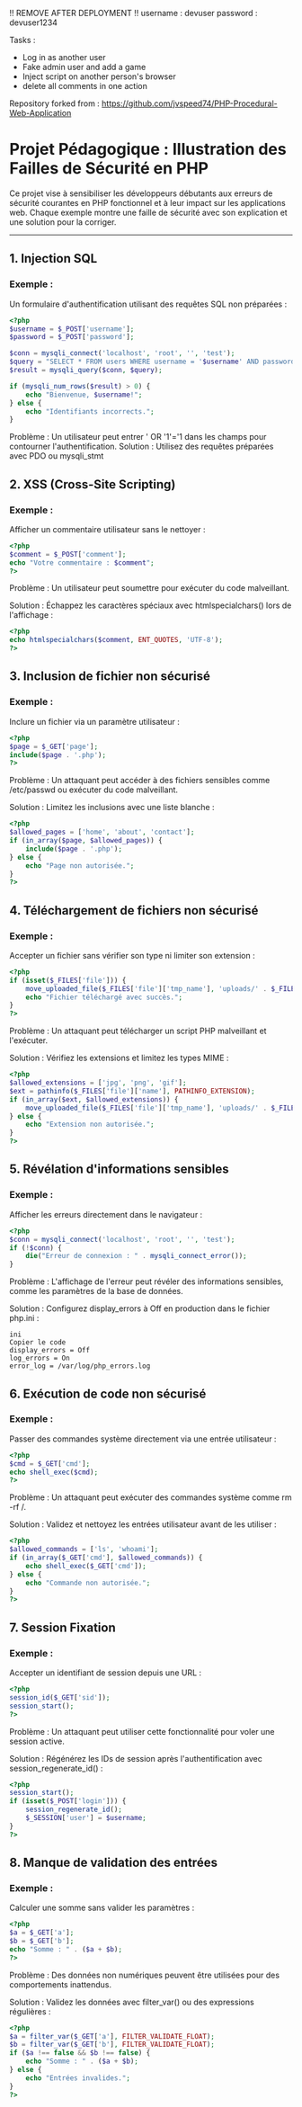 !! REMOVE AFTER DEPLOYMENT !!
username : devuser
password : devuser1234


Tasks :
- Log in as another user
- Fake admin user and add a game
- Inject script on another person's browser
- delete all comments in one action


Repository forked from : https://github.com/jvspeed74/PHP-Procedural-Web-Application

# Projet Pédagogique : Illustration des Failles de Sécurité en PHP

Ce projet vise à sensibiliser les développeurs débutants aux erreurs de sécurité courantes en PHP fonctionnel et à leur impact sur les applications web. Chaque exemple montre une faille de sécurité avec son explication et une solution pour la corriger.

---

## 1. Injection SQL
### Exemple :
Un formulaire d'authentification utilisant des requêtes SQL non préparées :
```php
<?php
$username = $_POST['username'];
$password = $_POST['password'];

$conn = mysqli_connect('localhost', 'root', '', 'test');
$query = "SELECT * FROM users WHERE username = '$username' AND password = '$password'";
$result = mysqli_query($conn, $query);

if (mysqli_num_rows($result) > 0) {
    echo "Bienvenue, $username!";
} else {
    echo "Identifiants incorrects.";
}

```
Problème : Un utilisateur peut entrer ' OR '1'='1 dans les champs pour contourner l'authentification.
Solution : Utilisez des requêtes préparées avec PDO ou mysqli_stmt


## 2. XSS (Cross-Site Scripting)
###   Exemple :
   Afficher un commentaire utilisateur sans le nettoyer :

```php
<?php
$comment = $_POST['comment'];
echo "Votre commentaire : $comment";
?>
```

Problème :
Un utilisateur peut soumettre <script>alert('XSS');</script> pour exécuter du code malveillant.

Solution :
Échappez les caractères spéciaux avec htmlspecialchars() lors de l'affichage :

```php
<?php
echo htmlspecialchars($comment, ENT_QUOTES, 'UTF-8');
?>
```

## 3. Inclusion de fichier non sécurisé
###   Exemple :
   Inclure un fichier via un paramètre utilisateur :

```php
<?php
$page = $_GET['page'];
include($page . '.php');
?>
```
Problème :
Un attaquant peut accéder à des fichiers sensibles comme /etc/passwd ou exécuter du code malveillant.

Solution :
Limitez les inclusions avec une liste blanche :

```php
<?php
$allowed_pages = ['home', 'about', 'contact'];
if (in_array($page, $allowed_pages)) {
    include($page . '.php');
} else {
    echo "Page non autorisée.";
}
?>
```

## 4. Téléchargement de fichiers non sécurisé
###   Exemple :
   Accepter un fichier sans vérifier son type ni limiter son extension :

```php
<?php
if (isset($_FILES['file'])) {
    move_uploaded_file($_FILES['file']['tmp_name'], 'uploads/' . $_FILES['file']['name']);
    echo "Fichier téléchargé avec succès.";
}
?>
```
Problème :
Un attaquant peut télécharger un script PHP malveillant et l'exécuter.

Solution :
Vérifiez les extensions et limitez les types MIME :

```php
<?php
$allowed_extensions = ['jpg', 'png', 'gif'];
$ext = pathinfo($_FILES['file']['name'], PATHINFO_EXTENSION);
if (in_array($ext, $allowed_extensions)) {
    move_uploaded_file($_FILES['file']['tmp_name'], 'uploads/' . $_FILES['file']['name']);
} else {
    echo "Extension non autorisée.";
}
?>

```
## 5. Révélation d'informations sensibles
### Exemple :
   Afficher les erreurs directement dans le navigateur :

```php
<?php
$conn = mysqli_connect('localhost', 'root', '', 'test');
if (!$conn) {
    die("Erreur de connexion : " . mysqli_connect_error());
}
```

Problème :
L'affichage de l'erreur peut révéler des informations sensibles, comme les paramètres de la base de données.

Solution :
Configurez display_errors à Off en production dans le fichier php.ini :

```
ini
Copier le code
display_errors = Off
log_errors = On
error_log = /var/log/php_errors.log

```
## 6. Exécution de code non sécurisé
### Exemple :
Passer des commandes système directement via une entrée utilisateur :

```php
<?php
$cmd = $_GET['cmd'];
echo shell_exec($cmd);
?>
```
Problème :
Un attaquant peut exécuter des commandes système comme rm -rf /.

Solution :
Validez et nettoyez les entrées utilisateur avant de les utiliser :

```php
<?php
$allowed_commands = ['ls', 'whoami'];
if (in_array($_GET['cmd'], $allowed_commands)) {
    echo shell_exec($_GET['cmd']);
} else {
    echo "Commande non autorisée.";
}
?>

```

## 7. Session Fixation
###   Exemple :
   Accepter un identifiant de session depuis une URL :

```php
<?php
session_id($_GET['sid']);
session_start();
?>
```
Problème :
Un attaquant peut utiliser cette fonctionnalité pour voler une session active.

Solution :
Régénérez les IDs de session après l'authentification avec session_regenerate_id() :

```php
<?php
session_start();
if (isset($_POST['login'])) {
    session_regenerate_id();
    $_SESSION['user'] = $username;
}
?>
```
## 8. Manque de validation des entrées
###   Exemple :
   Calculer une somme sans valider les paramètres :


```php
<?php
$a = $_GET['a'];
$b = $_GET['b'];
echo "Somme : " . ($a + $b);
?>

```

Problème :
Des données non numériques peuvent être utilisées pour des comportements inattendus.

Solution :
Validez les données avec filter_var() ou des expressions régulières :


```php
<?php
$a = filter_var($_GET['a'], FILTER_VALIDATE_FLOAT);
$b = filter_var($_GET['b'], FILTER_VALIDATE_FLOAT);
if ($a !== false && $b !== false) {
    echo "Somme : " . ($a + $b);
} else {
    echo "Entrées invalides.";
}
?>
```
